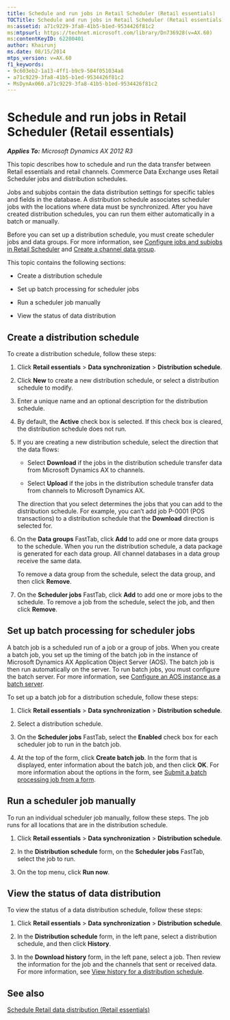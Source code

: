 ```yaml
---
title: Schedule and run jobs in Retail Scheduler (Retail essentials)
TOCTitle: Schedule and run jobs in Retail Scheduler (Retail essentials)
ms:assetid: a71c9229-3fa8-41b5-b1ed-9534426f81c2
ms:mtpsurl: https://technet.microsoft.com/library/Dn736928(v=AX.60)
ms:contentKeyID: 62200401
author: Khairunj
ms.date: 08/15/2014
mtps_version: v=AX.60
f1_keywords:
- 9c603eb2-1a13-4ff1-b9c9-504f051034a8
- a71c9229-3fa8-41b5-b1ed-9534426f81c2
- MsDynAx060.a71c9229-3fa8-41b5-b1ed-9534426f81c2
---
```


# Schedule and run jobs in Retail Scheduler (Retail essentials) 


_**Applies To:** Microsoft Dynamics AX 2012 R3_

This topic describes how to schedule and run the data transfer between Retail essentials and retail channels. Commerce Data Exchange uses Retail Scheduler jobs and distribution schedules.

Jobs and subjobs contain the data distribution settings for specific tables and fields in the database. A distribution schedule associates scheduler jobs with the locations where data must be synchronized. After you have created distribution schedules, you can run them either automatically in a batch or manually.

Before you can set up a distribution schedule, you must create scheduler jobs and data groups. For more information, see [Configure jobs and subjobs in Retail Scheduler](configure-jobs-and-subjobs-in-retail-scheduler.md) and [Create a channel data group](create-a-channel-data-group.md).

This topic contains the following sections:

  - Create a distribution schedule

  - Set up batch processing for scheduler jobs

  - Run a scheduler job manually

  - View the status of data distribution

## Create a distribution schedule

To create a distribution schedule, follow these steps:

1.  Click **Retail essentials** \> **Data synchronization** \> **Distribution schedule**.

2.  Click **New** to create a new distribution schedule, or select a distribution schedule to modify.

3.  Enter a unique name and an optional description for the distribution schedule.

4.  By default, the **Active** check box is selected. If this check box is cleared, the distribution schedule does not run.

5.  If you are creating a new distribution schedule, select the direction that the data flows:
    
      - Select **Download** if the jobs in the distribution schedule transfer data from Microsoft Dynamics AX to channels.
    
      - Select **Upload** if the jobs in the distribution schedule transfer data from channels to Microsoft Dynamics AX.
    
    The direction that you select determines the jobs that you can add to the distribution schedule. For example, you can’t add job P-0001 (POS transactions) to a distribution schedule that the **Download** direction is selected for.

6.  On the **Data groups** FastTab, click **Add** to add one or more data groups to the schedule. When you run the distribution schedule, a data package is generated for each data group. All channel databases in a data group receive the same data.
    
    To remove a data group from the schedule, select the data group, and then click **Remove**.

7.  On the **Scheduler jobs** FastTab, click **Add** to add one or more jobs to the schedule. To remove a job from the schedule, select the job, and then click **Remove**.

## Set up batch processing for scheduler jobs

A batch job is a scheduled run of a job or a group of jobs. When you create a batch job, you set up the timing of the batch job in the instance of Microsoft Dynamics AX Application Object Server (AOS). The batch job is then run automatically on the server. To run batch jobs, you must configure the batch server. For more information, see [Configure an AOS instance as a batch server](configure-an-aos-instance-as-a-batch-server.md).

To set up a batch job for a distribution schedule, follow these steps:

1.  Click **Retail essentials** \> **Data synchronization** \> **Distribution schedule**.

2.  Select a distribution schedule.

3.  On the **Scheduler jobs** FastTab, select the **Enabled** check box for each scheduler job to run in the batch job.

4.  At the top of the form, click **Create batch job**. In the form that is displayed, enter information about the batch job, and then click **OK**. For more information about the options in the form, see [Submit a batch processing job from a form](submit-a-batch-processing-job-from-a-form.md).

## Run a scheduler job manually

To run an individual scheduler job manually, follow these steps. The job runs for all locations that are in the distribution schedule.

1.  Click **Retail essentials** \> **Data synchronization** \> **Distribution schedule**.

2.  In the **Distribution schedule** form, on the **Scheduler jobs** FastTab, select the job to run.

3.  On the top menu, click **Run now**.

## View the status of data distribution

To view the status of a data distribution schedule, follow these steps:

1.  Click **Retail essentials** \> **Data synchronization** \> **Distribution schedule**.

2.  In the **Distribution schedule** form, in the left pane, select a distribution schedule, and then click **History**.

3.  In the **Download history** form, in the left pane, select a job. Then review the information for the job and the channels that sent or received data. For more information, see [View history for a distribution schedule](view-history-for-a-distribution-schedule.md).

## See also

[Schedule Retail data distribution (Retail essentials)](schedule-retail-data-distribution-retail-essentials.md)

  



